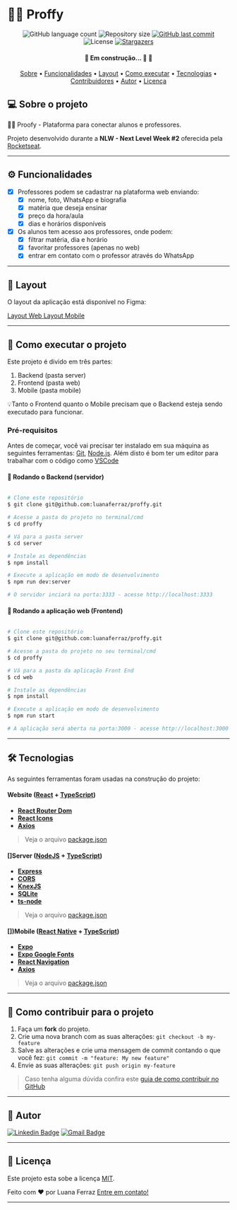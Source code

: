 # 👩‍🏫 Proffy

<p align="center">
  <img alt="GitHub language count" src="https://img.shields.io/github/languages/count/tgmarinho/README-ecoleta?color=%2304D361">

  <img alt="Repository size" src="https://img.shields.io/github/repo-size/tgmarinho/README-ecoleta">

  <a href="https://github.com/tgmarinho/README-ecoleta/commits/master">
    <img alt="GitHub last commit" src="https://img.shields.io/github/last-commit/tgmarinho/README-ecoleta">
  </a>
    
   <img alt="License" src="https://img.shields.io/badge/license-MIT-brightgreen">
   <a href="https://github.com/tgmarinho/README-ecoleta/stargazers">
    <img alt="Stargazers" src="https://img.shields.io/github/stars/tgmarinho/README-ecoleta?style=social">
  </a>

</p>

<h4 align="center"> 
	🚧 Em construção... 🚀 🚧
</h4>

<p align="center">
 <a href="#-sobre-o-projeto">Sobre</a> •
 <a href="#-funcionalidades">Funcionalidades</a> •
 <a href="#-layout">Layout</a> • 
 <a href="#-como-executar-o-projeto">Como executar</a> • 
 <a href="#-tecnologias">Tecnologias</a> • 
 <a href="#-contribuidores">Contribuidores</a> • 
 <a href="#-autor">Autor</a> • 
 <a href="#user-content--licença">Licença</a>
</p>


## 💻 Sobre o projeto

👩‍🏫 Proofy - Plataforma para conectar alunos e professores.


Projeto desenvolvido durante a **NLW - Next Level Week #2** oferecida pela [Rocketseat](https://rocketseat.com.br/).

---

## ⚙️ Funcionalidades

- [x] Professores podem se cadastrar na plataforma web enviando:
  - [x] nome, foto, WhatsApp e biografia
  - [x] matéria que deseja ensinar
  - [x] preço da hora/aula
  - [x] dias e horários disponíveis 

- [x] Os alunos tem acesso aos professores, onde podem:
  - [x] filtrar matéria, dia e horário 
  - [x] favoritar professores (apenas no web) 
  - [x] entrar em contato com o professor através do WhatsApp

---

## 🎨 Layout

O layout da aplicação está disponível no Figma:

<a href="https://www.figma.com/file/GHGS126t7WYjnPZdRKChJF/Proffy-Web">
  Layout Web
</a>

<a href="https://www.figma.com/file/e33KvgUpFdunXxJjHnK7CG/Proffy-Mobile">
  Layout Mobile
</a>

---

## 🚀 Como executar o projeto

Este projeto é divido em três partes:
1. Backend (pasta server) 
2. Frontend (pasta web)
3. Mobile (pasta mobile)

💡Tanto o Frontend quanto o Mobile precisam que o Backend esteja sendo executado para funcionar.

### Pré-requisitos

Antes de começar, você vai precisar ter instalado em sua máquina as seguintes ferramentas:
[Git](https://git-scm.com), [Node.js](https://nodejs.org/en/). 
Além disto é bom ter um editor para trabalhar com o código como [VSCode](https://code.visualstudio.com/)

#### 🎲 Rodando o Backend (servidor)

```bash

# Clone este repositório
$ git clone git@github.com:luanaferraz/proffy.git

# Acesse a pasta do projeto no terminal/cmd
$ cd proffy

# Vá para a pasta server
$ cd server

# Instale as dependências
$ npm install

# Execute a aplicação em modo de desenvolvimento
$ npm run dev:server

# O servidor inciará na porta:3333 - acesse http://localhost:3333 

```

#### 🧭 Rodando a aplicação web (Frontend)

```bash

# Clone este repositório
$ git clone git@github.com:luanaferraz/proffy.git

# Acesse a pasta do projeto no seu terminal/cmd
$ cd proffy

# Vá para a pasta da aplicação Front End
$ cd web

# Instale as dependências
$ npm install

# Execute a aplicação em modo de desenvolvimento
$ npm run start

# A aplicação será aberta na porta:3000 - acesse http://localhost:3000

```

---

## 🛠 Tecnologias

As seguintes ferramentas foram usadas na construção do projeto:

#### **Website**  ([React](https://reactjs.org/)  +  [TypeScript](https://www.typescriptlang.org/))

-   **[React Router Dom](https://github.com/ReactTraining/react-router/tree/master/packages/react-router-dom)**
-   **[React Icons](https://react-icons.github.io/react-icons/)**
-   **[Axios](https://github.com/axios/axios)**

> Veja o arquivo  [package.json](https://github.com/tgmarinho/README-ecoleta/blob/master/web/package.json)

#### []**Server**  ([NodeJS](https://nodejs.org/en/)  +  [TypeScript](https://www.typescriptlang.org/))

-   **[Express](https://expressjs.com/)**
-   **[CORS](https://expressjs.com/en/resources/middleware/cors.html)**
-   **[KnexJS](http://knexjs.org/)**
-   **[SQLite](https://github.com/mapbox/node-sqlite3)**
-   **[ts-node](https://github.com/TypeStrong/ts-node)**

> Veja o arquivo  [package.json](https://github.com/luanaferraz/proffy/blob/master/server/package.json)

#### [])**Mobile**  ([React Native](http://www.reactnative.com/)  +  [TypeScript](https://www.typescriptlang.org/))

-   **[Expo](https://expo.io/)**
-   **[Expo Google Fonts](https://github.com/expo/google-fonts)**
-   **[React Navigation](https://reactnavigation.org/)**
-   **[Axios](https://github.com/axios/axios)**

> Veja o arquivo  [package.json](https://github.com/luanaferraz/proffy/blob/master/mobile/package.json)

---

## 💪 Como contribuir para o projeto

1. Faça um **fork** do projeto.
2. Crie uma nova branch com as suas alterações: `git checkout -b my-feature`
3. Salve as alterações e crie uma mensagem de commit contando o que você fez: `git commit -m "feature: My new feature"`
4. Envie as suas alterações: `git push origin my-feature`
> Caso tenha alguma dúvida confira este [guia de como contribuir no GitHub](./CONTRIBUTING.md)

---

## 🦸 Autor
[![Linkedin Badge](https://img.shields.io/badge/-Thiago-blue?style=flat-square&logo=Linkedin&logoColor=white&link=https://www.linkedin.com/in/luana-ferraz-b384b713b/)](https://www.linkedin.com/in/luana-ferraz-b384b713b/) 
[![Gmail Badge](https://img.shields.io/badge/-tgmarinho@gmail.com-c14438?style=flat-square&logo=Gmail&logoColor=white&link=mailto:luanarufino94@gmail.com)](mailto:luanarufino94@gmail.com)

---

## 📝 Licença

Este projeto esta sobe a licença [MIT](./LICENSE).

Feito com ❤️ por Luana Ferraz [Entre em contato!](https://www.linkedin.com/in/luana-ferraz-b384b713b/)

---

